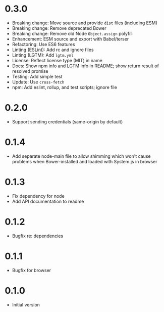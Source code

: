 # 0.3.0

- Breaking change: Move source and provide `dist` files (including ESM)
- Breaking change: Remove deprecated Bower
- Breaking change: Remove old Node `Object.assign` polyfill
- Enhancement: ESM source and export with Babel/terser
- Refactoring: Use ES6 features
- Linting (ESLint): Add rc and ignore files
- Linting (LGTM): Add `lgtm.yml`
- License: Reflect license type (MIT) in name
- Docs: Show npm info and LGTM info in README; show return result of resolved promise
- Testing: Add simple test
- Update: Use `cross-fetch`
- npm: Add eslint, rollup, and test scripts; ignore file

# 0.2.0

- Support sending credentials (same-origin by default)

# 0.1.4

- Add separate node-main file to allow shimming which won't cause problems when Bower-installed and loaded with System.js in browser

# 0.1.3

- Fix dependency for node
- Add API documentation to readme

# 0.1.2

- Bugfix re: dependencies

# 0.1.1

- Bugfix for browser

# 0.1.0

- Initial version
